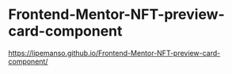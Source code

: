 # Frontend-Mentor-NFT-preview-card-component

<a>https://lipemanso.github.io/Frontend-Mentor-NFT-preview-card-component/</a>
